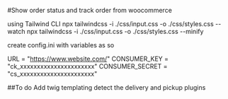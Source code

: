 #Show order status and track order from woocommerce


using Tailwind CLI
npx tailwindcss -i ./css/input.css -o ./css/styles.css --watch
npx tailwindcss -i ./css/input.css -o ./css/styles.css --minify

create config.ini with variables as so

URL = "https://www.website.com/"
CONSUMER_KEY = "ck_xxxxxxxxxxxxxxxxxxxxxx"
CONSUMER_SECRET = "cs_xxxxxxxxxxxxxxxxxxxxxx"

##To do
Add twig templating
detect the delivery and pickup plugins
